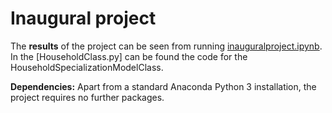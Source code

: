 # Inaugural project

The **results** of the project can be seen from running [inauguralproject.ipynb](inauguralproject.ipynb). In the [HouseholdClass.py] can be found the code for the HouseholdSpecializationModelClass.

**Dependencies:** Apart from a standard Anaconda Python 3 installation, the project requires no further packages.
